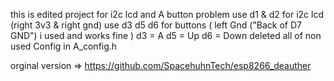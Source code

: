 this is edited project for i2c lcd and A button problem
use d1 & d2 for i2c lcd (right 3v3 & right gnd)
use d3 d5 d6 for buttons ( left Gnd ("Back of D7 GND") i used and works fine )
d3 = A 
d5 = Up 
d6 = Down 
deleted all of non used Config in A_config.h 


orginal version => https://github.com/SpacehuhnTech/esp8266_deauther



